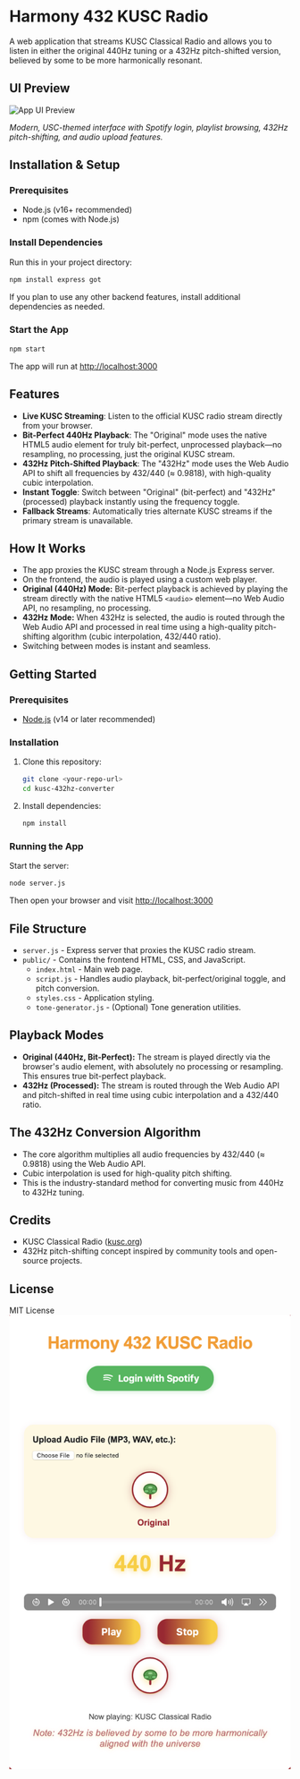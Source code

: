 # Harmony 432 KUSC Radio

A web application that streams KUSC Classical Radio and allows you to listen in either the original 440Hz tuning or a 432Hz pitch-shifted version, believed by some to be more harmonically resonant.

## UI Preview

![App UI Preview](public/ui-preview.png)

*Modern, USC-themed interface with Spotify login, playlist browsing, 432Hz pitch-shifting, and audio upload features.*

## Installation & Setup

### Prerequisites
- Node.js (v16+ recommended)
- npm (comes with Node.js)

### Install Dependencies
Run this in your project directory:

```sh
npm install express got
```

If you plan to use any other backend features, install additional dependencies as needed.

### Start the App
```sh
npm start
```

The app will run at [http://localhost:3000](http://localhost:3000)

## Features
- **Live KUSC Streaming**: Listen to the official KUSC radio stream directly from your browser.
- **Bit-Perfect 440Hz Playback**: The "Original" mode uses the native HTML5 audio element for truly bit-perfect, unprocessed playback—no resampling, no processing, just the original KUSC stream.
- **432Hz Pitch-Shifted Playback**: The "432Hz" mode uses the Web Audio API to shift all frequencies by 432/440 (≈ 0.9818), with high-quality cubic interpolation.
- **Instant Toggle**: Switch between "Original" (bit-perfect) and "432Hz" (processed) playback instantly using the frequency toggle.
- **Fallback Streams**: Automatically tries alternate KUSC streams if the primary stream is unavailable.

## How It Works
- The app proxies the KUSC stream through a Node.js Express server.
- On the frontend, the audio is played using a custom web player.
- **Original (440Hz) Mode:** Bit-perfect playback is achieved by playing the stream directly with the native HTML5 `<audio>` element—no Web Audio API, no resampling, no processing.
- **432Hz Mode:** When 432Hz is selected, the audio is routed through the Web Audio API and processed in real time using a high-quality pitch-shifting algorithm (cubic interpolation, 432/440 ratio).
- Switching between modes is instant and seamless.

## Getting Started

### Prerequisites
- [Node.js](https://nodejs.org/) (v14 or later recommended)

### Installation
1. Clone this repository:
   ```bash
   git clone <your-repo-url>
   cd kusc-432hz-converter
   ```
2. Install dependencies:
   ```bash
   npm install
   ```

### Running the App
Start the server:
```bash
node server.js
```
Then open your browser and visit [http://localhost:3000](http://localhost:3000)

## File Structure
- `server.js` - Express server that proxies the KUSC radio stream.
- `public/` - Contains the frontend HTML, CSS, and JavaScript.
  - `index.html` - Main web page.
  - `script.js` - Handles audio playback, bit-perfect/original toggle, and pitch conversion.
  - `styles.css` - Application styling.
  - `tone-generator.js` - (Optional) Tone generation utilities.

## Playback Modes
- **Original (440Hz, Bit-Perfect):** The stream is played directly via the browser's audio element, with absolutely no processing or resampling. This ensures true bit-perfect playback.
- **432Hz (Processed):** The stream is routed through the Web Audio API and pitch-shifted in real time using cubic interpolation and a 432/440 ratio.

## The 432Hz Conversion Algorithm
- The core algorithm multiplies all audio frequencies by 432/440 (≈ 0.9818) using the Web Audio API.
- Cubic interpolation is used for high-quality pitch shifting.
- This is the industry-standard method for converting music from 440Hz to 432Hz tuning.

## Credits
- KUSC Classical Radio ([kusc.org](https://www.kusc.org/))
- 432Hz pitch-shifting concept inspired by community tools and open-source projects.

## License
MIT License
![alt text](image.png)